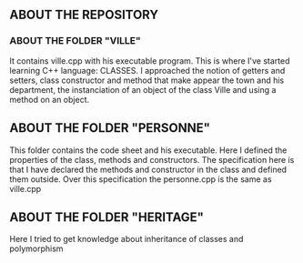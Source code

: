## ABOUT THE REPOSITORY

### ABOUT THE FOLDER "VILLE"
It contains ville.cpp with his executable program. This is where I've started learning C++ language: CLASSES. 
I approached the notion of getters and setters, class constructor and method that make appear the town and his department, the instanciation of an object of the class Ville and using a method on an object.

## ABOUT THE FOLDER "PERSONNE"

This folder contains the code sheet and his executable. Here I defined the properties of the class, methods and constructors. The specification here is that I have declared the methods and constructor in the class and defined them outside. Over this specification the personne.cpp is the same as ville.cpp

## ABOUT THE FOLDER "HERITAGE"

Here I tried to get knowledge about inheritance of classes and polymorphism